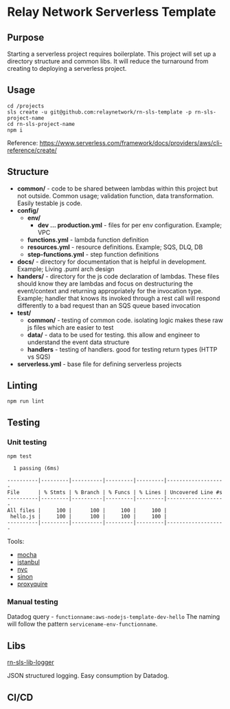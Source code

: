 # Relay Network Serverless Template

## Purpose
Starting a serverless project requires boilerplate. This project will set up a directory structure and common libs. It will reduce the turnaround from creating to deploying a serverless project.

## Usage
```shell script
cd /projects
sls create -u git@github.com:relaynetwork/rn-sls-template -p rn-sls-project-name
cd rn-sls-project-name
npm i
```
Reference: https://www.serverless.com/framework/docs/providers/aws/cli-reference/create/

## Structure
- **common/** - code to be shared between lambdas within this project but not outside. Common usage; validation function, data transformation. Easily testable js code.
- **config/**
  - **env/** 
    - **dev ... production.yml** - files for per env configuration. Example; VPC 
  - **functions.yml** - lambda function definition
  - **resources.yml** - resource definitions. Example; SQS, DLQ, DB
  - **step-functions.yml** - step function definitions
- **docs/** - directory for documentation that is helpful in development. Example; Living .puml arch design
- **handers/** - directory for the js code declaration of lambdas. These files should know they are lambdas and focus on destructuring the event/context and returning appropriately for the invocation type. Example; handler that knows its invoked through a rest call will respond differently to a bad request than an SQS queue based invocation
- **test/**
  - **common/** - testing of common code. isolating logic makes these raw js files which are easier to test 
  - **data/** - data to be used for testing. this allow and engineer to understand the event data structure
  - **handlers** - testing of handlers. good for testing return types (HTTP vs SQS)
- **serverless.yml** - base file for defining serverless projects

## Linting
```shell script
npm run lint
```

## Testing
### Unit testing
```shell script
npm test
```

```shell script
  1 passing (6ms)

----------|---------|----------|---------|---------|-------------------
File      | % Stmts | % Branch | % Funcs | % Lines | Uncovered Line #s 
----------|---------|----------|---------|---------|-------------------
All files |     100 |      100 |     100 |     100 |                   
 hello.js |     100 |      100 |     100 |     100 |                   
----------|---------|----------|---------|---------|-------------------
```
Tools:
- [mocha](https://mochajs.org/)
- [istanbul](https://istanbul.js.org/)
- [nyc](https://github.com/istanbuljs/nyc)
- [sinon](https://sinonjs.org/)
- [proxyquire](https://www.npmjs.com/package/proxyquire)

### Manual testing
Datadog query - `functionname:aws-nodejs-template-dev-hello` The naming will follow the pattern `servicename-env-functionname`.

## Libs
[rn-sls-lib-logger](https://github.com/relaynetwork/rn-sls-lib-logger)

JSON structured logging. Easy consumption by Datadog.

## CI/CD
